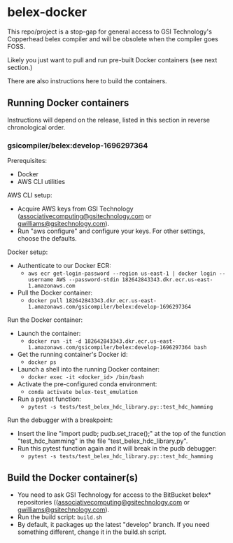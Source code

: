 # belex-docker

This repo/project is a stop-gap for general access to GSI Technology's Copperhead belex compiler and will be obsolete when the compiler goes FOSS.

Likely you just want to pull and run pre-built Docker containers (see next section.)

There are also instructions here to build the containers.

## Running Docker containers

Instructions will depend on the release, listed in this section in reverse chronological order.

### gsicompiler/belex:develop-1696297364

Prerequisites:
* Docker
* AWS CLI utilities

AWS CLI setup:
* Acquire AWS keys from GSI Technology (associativecomputing@gsitechnology.com or gwilliams@gsitechnology.com).
* Run "aws configure" and configure your keys. For other settings, choose the defaults.

Docker setup:
* Authenticate to our Docker ECR:
  * ```aws ecr get-login-password --region us-east-1 | docker login --username AWS --password-stdin 182642843343.dkr.ecr.us-east-1.amazonaws.com```
* Pull the Docker container:
  * ```docker pull 182642843343.dkr.ecr.us-east-1.amazonaws.com/gsicompiler/belex:develop-1696297364```

Run the Docker container:
* Launch the container:
  * ```docker run -it -d 182642843343.dkr.ecr.us-east-1.amazonaws.com/gsicompiler/belex:develop-1696297364 bash```
* Get the running container's Docker id:
  * ```docker ps```
* Launch a shell into the running Docker container:
  * ```docker exec -it <docker_id> /bin/bash```
* Activate the pre-configured conda environment:
  * ```conda activate belex-test_emulation```
* Run a pytest function:
  * ```pytest -s tests/test_belex_hdc_library.py::test_hdc_hamming```

Run the debugger with a breakpoint:
* Insert the line "import pudb; pudb.set_trace();" at the top of the function "test_hdc_hamming" in the file "test_belex_hdc_library.py".
* Run this pytest function again and it will break in the pudb debugger:
  * ```pytest -s tests/test_belex_hdc_library.py::test_hdc_hamming```


## Build the Docker container(s)

* You need to ask GSI Technology for access to the BitBucket belex* repositories ((associativecomputing@gsitechnology.com or gwilliams@gsitechnology.com).
* Run the build script:
```build.sh```
* By default, it packages up the latest "develop" branch.  If you need something different, change it in the build.sh script.

